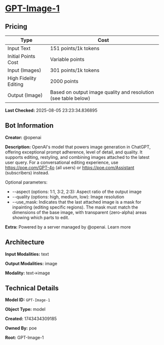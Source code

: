 # [GPT-Image-1](https://poe.com/GPT-Image-1)

## Pricing

| Type | Cost |
|------|------|
| Input Text | 151 points/1k tokens |
| Initial Points Cost | Variable points |
| Input (Images) | 301 points/1k tokens |
| High Fidelity Editing | 2000 points |
| Output (Image) | Based on output image quality and resolution (see table below) |

**Last Checked:** 2025-08-05 23:23:34.836895


## Bot Information

**Creator:** @openai

**Description:** OpenAI's model that powers image generation in ChatGPT, offering exceptional prompt adherence, level of detail, and quality. It supports editing, restyling, and combining images attached to the latest user query. For a conversational editing experience, use https://poe.com/GPT-4o (all users) or https://poe.com/Assistant (subscribers) instead.

Optional parameters:
* --aspect (options: 1:1, 3:2, 2:3): Aspect ratio of the output image
* --quality (options: high, medium, low): Image resolution
* --use_mask: Indicates that the last attached image is a mask for inpainting (editing specific regions). The mask must match the dimensions of the base image, with transparent (zero-alpha) areas showing which parts to edit.

**Extra:** Powered by a server managed by @openai. Learn more


## Architecture

**Input Modalities:** text

**Output Modalities:** image

**Modality:** text->image


## Technical Details

**Model ID:** `GPT-Image-1`

**Object Type:** model

**Created:** 1743434309185

**Owned By:** poe

**Root:** GPT-Image-1
